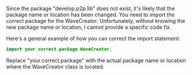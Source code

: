 Since the package "develop.p2p.lib" does not exist, it's likely that the package name or location has been changed. You need to import the correct package for the WaveCreator. Unfortunately, without knowing the new package name or location, I cannot provide a specific code fix. 

Here's a general example of how you can correct the import statement:

```java
import your.correct.package.WaveCreator;
```

Replace "your.correct.package" with the actual package name or location where the WaveCreator class is located.